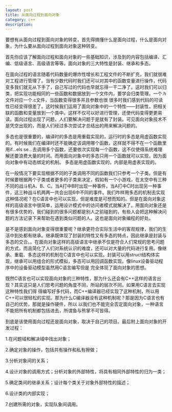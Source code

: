 ```yaml
---
layout: post
title: 从面向过程到面向对象
category: c++ 
description: 
---
```


要想有从面向过程到面向对象的转变，首先得搞懂什么是面向过程，什么是面向对象，为什么要从面向过程到面向对象这种转变。

首先你应该了解面向过程和面向对象的一些基础知识，涉及到的内容包括编译、汇编、低级语言、高级语言等等。面向对象的三大特性是封装、继承和多态。

在面向过程的语言随着代码数量的爆炸性增长和工程文件的不断扩充，我们就很难对工程进行管理了。当有少数代码时我们还可以对其中的函数变量进行操作，代码变多我们就无从下手了，自己写过的代码也早就忘得一干二净了。这时我们可以归类，把实现功能相同的一些函数和数据放到一个文件内，要学会归类管理。一个.h文件对应一个.c文件，当函数变得很多并且参数也很
很多时我们感到代码的可读性已经变得很差了。这时候我们运用了面向对象中的一个特性——封装性，把相关联的函数和变量放到一个类中。这样不仅可以好进行管理，还使代码变得更更易读。面向过程出现了问题，人们要解决问题于是就有了封装。可见面向对象技术不是凭空出现的，而是人们经过多次尝试才总结出的用来解决问题的。

多态也是很重要的，编译时的多态是用重载实现的，运行时的多态是用虚函数实现的。有时候我们在编译时还不能确定该调用哪个函数，这样就不得不在一个函数里用if…els
se…去调用多个函数，还要依次实现每一个函数，这不仅使得系统难理解还要浪费大量的时间。而用面向对象中的多态只用一个函数就可以实现，因为面向对象中有动态绑定的机制。
多态是用虚函数实现的，内部是用虚表实现的。

在一般情况下要实现根据不同的子类调用不同的函数我们只参考一个子类。但是有时候要根据两个子类或者更多的子类来决定，假如有一个小游戏，在太空中有三种不同的战斗机A、B、C。当A打中B时出现一种事件，当A打中C时出现另一种事件，这三种战斗机两两一共会出现6中不同的事件。我们咋样用多态的机制去实现这种情况呢？在C语言中也可以实现，但是难度是可想而知的。但是在面向对象这样的高级语言中很简单，运用设计模式中的访问者模式就解决了。用面向对象还是有很多优势的，我们碰到的很多问题都是别人之前碰到的，有些人会把这种解决问题的方法记录下来帮助在遇到类似问题的人。这也是面向对象编程的好处。

是不是感到面向对象变得很重要呢？继承更符合实际生活中的客观规律，我们的生活中到处都有继承。继承既体现了封装的特性又有多态的特点，因此继承是封装与多态的交合。。在面向对象这样的高级语言中继承不仅是符合人们常规的思考问题的方式，而且简化了人们对系统认识的难度，还可以对大量的代码进行复用。像继承、重载、多态这样的机制在C语言中也可以实现。封装可以用struct结构体实现，继承可以用组合的形式模拟，多态可以用回调函数实现。像linux设备驱动程序中的设备驱动模型虽然用C语言编写但是
完全体现了面向对象的思想。

既然C语言也可以实现面向对象的三种特性，那为什么还会有C++这样的语言出现？其实这只是人们思考问题的角度不同，所站的层次不同。如果用C语言去实现这种特性我们得
得编写好多代码，而C++编译器已经实现了这种机制，所以用C++可以很轻松的实现。那为什么C编译器没有这种机制呢？那是因为C语言也有自己的优势，那就是操作硬件，所以
以我们也不能完全否定面向对象，一种语言不能把所有机制都包括进去，所谓鱼与熊掌不可皆得。

到底是该使用面向过程还是面向对象，取决于自己的项目。最后附上面向对象的开发过程： 

1.在问题域和解决域中找出对象；

2.确定对象的操作，包括共有操作和私有擦做；

3.分析对象间的关系；

4.设计对象的调用方式；分析对象的外部特性，将具有相同外部特性的归为一类；

5.确定类间的继承关系；设计每个类关于对象外部特性的描述；

6.设计类的内部实现；

7.创建所需的对象，实现队象间调用。

